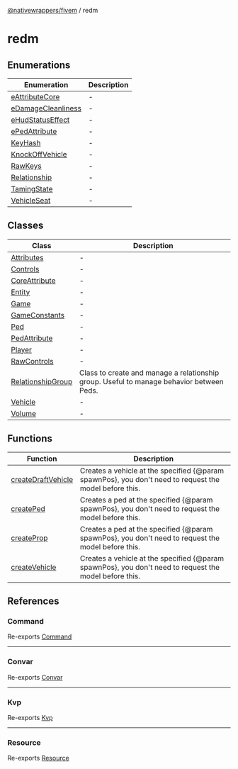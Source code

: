 [@nativewrappers/fivem](../README.md) / redm

# redm

## Enumerations

| Enumeration | Description |
| ------ | ------ |
| [eAttributeCore](enumerations/eAttributeCore.md) | - |
| [eDamageCleanliness](enumerations/eDamageCleanliness.md) | - |
| [eHudStatusEffect](enumerations/eHudStatusEffect.md) | - |
| [ePedAttribute](enumerations/ePedAttribute.md) | - |
| [KeyHash](enumerations/KeyHash.md) | - |
| [KnockOffVehicle](enumerations/KnockOffVehicle.md) | - |
| [RawKeys](enumerations/RawKeys.md) | - |
| [Relationship](enumerations/Relationship.md) | - |
| [TamingState](enumerations/TamingState.md) | - |
| [VehicleSeat](enumerations/VehicleSeat.md) | - |

## Classes

| Class | Description |
| ------ | ------ |
| [Attributes](classes/Attributes.md) | - |
| [Controls](classes/Controls.md) | - |
| [CoreAttribute](classes/CoreAttribute.md) | - |
| [Entity](classes/Entity.md) | - |
| [Game](classes/Game.md) | - |
| [GameConstants](classes/GameConstants.md) | - |
| [Ped](classes/Ped.md) | - |
| [PedAttribute](classes/PedAttribute.md) | - |
| [Player](classes/Player.md) | - |
| [RawControls](classes/RawControls.md) | - |
| [RelationshipGroup](classes/RelationshipGroup.md) | Class to create and manage a relationship group. Useful to manage behavior between Peds. |
| [Vehicle](classes/Vehicle.md) | - |
| [Volume](classes/Volume.md) | - |

## Functions

| Function | Description |
| ------ | ------ |
| [createDraftVehicle](functions/createDraftVehicle.md) | Creates a vehicle at the specified {@param spawnPos}, you don't need to request the model before this. |
| [createPed](functions/createPed.md) | Creates a ped at the specified {@param spawnPos}, you don't need to request the model before this. |
| [createProp](functions/createProp.md) | Creates a ped at the specified {@param spawnPos}, you don't need to request the model before this. |
| [createVehicle](functions/createVehicle.md) | Creates a vehicle at the specified {@param spawnPos}, you don't need to request the model before this. |

## References

### Command

Re-exports [Command](../fivem/classes/Command.md)

***

### Convar

Re-exports [Convar](../fivem/classes/Convar.md)

***

### Kvp

Re-exports [Kvp](../fivem/classes/Kvp.md)

***

### Resource

Re-exports [Resource](../fivem/classes/Resource.md)

